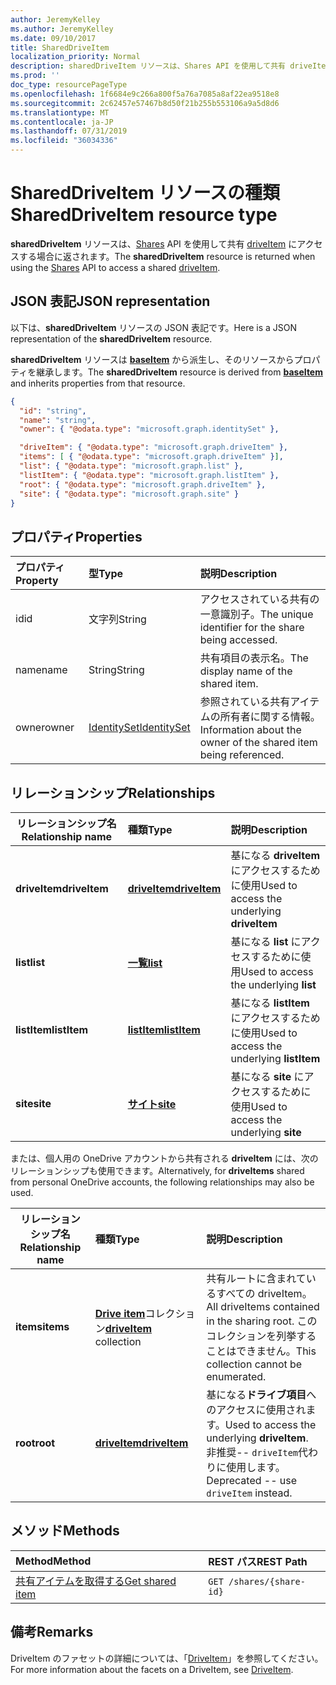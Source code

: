 ```yaml
---
author: JeremyKelley
ms.author: JeremyKelley
ms.date: 09/10/2017
title: SharedDriveItem
localization_priority: Normal
description: sharedDriveItem リソースは、Shares API を使用して共有 driveItem にアクセスする場合に返されます。
ms.prod: ''
doc_type: resourcePageType
ms.openlocfilehash: 1f6684e9c266a800f5a76a7085a8af22ea9518e8
ms.sourcegitcommit: 2c62457e57467b8d50f21b255b553106a9a5d8d6
ms.translationtype: MT
ms.contentlocale: ja-JP
ms.lasthandoff: 07/31/2019
ms.locfileid: "36034336"
---
```

# <a name="shareddriveitem-resource-type"></a><span data-ttu-id="506c1-103">SharedDriveItem リソースの種類</span><span class="sxs-lookup"><span data-stu-id="506c1-103">SharedDriveItem resource type</span></span>

<span data-ttu-id="506c1-104">**sharedDriveItem** リソースは、[Shares](../api/shares-get.md) API を使用して共有 [driveItem](driveitem.md) にアクセスする場合に返されます。</span><span class="sxs-lookup"><span data-stu-id="506c1-104">The **sharedDriveItem** resource is returned when using the [Shares](../api/shares-get.md) API to access a shared [driveItem](driveitem.md).</span></span>

## <a name="json-representation"></a><span data-ttu-id="506c1-105">JSON 表記</span><span class="sxs-lookup"><span data-stu-id="506c1-105">JSON representation</span></span>

<span data-ttu-id="506c1-106">以下は、**sharedDriveItem** リソースの JSON 表記です。</span><span class="sxs-lookup"><span data-stu-id="506c1-106">Here is a JSON representation of the **sharedDriveItem** resource.</span></span>

<span data-ttu-id="506c1-107">**sharedDriveItem** リソースは [**baseItem**](baseitem.md) から派生し、そのリソースからプロパティを継承します。</span><span class="sxs-lookup"><span data-stu-id="506c1-107">The **sharedDriveItem** resource is derived from [**baseItem**](baseitem.md) and inherits properties from that resource.</span></span>

<!-- {
  "blockType": "resource",
  "baseType": "microsoft.graph.baseItem",
  "optionalProperties": [  ],
  "@odata.type": "microsoft.graph.sharedDriveItem"
}-->

```json
{
  "id": "string",
  "name": "string",
  "owner": { "@odata.type": "microsoft.graph.identitySet" },

  "driveItem": { "@odata.type": "microsoft.graph.driveItem" },
  "items": [ { "@odata.type": "microsoft.graph.driveItem" }],
  "list": { "@odata.type": "microsoft.graph.list" },
  "listItem": { "@odata.type": "microsoft.graph.listItem" },
  "root": { "@odata.type": "microsoft.graph.driveItem" },
  "site": { "@odata.type": "microsoft.graph.site" }
}
```

## <a name="properties"></a><span data-ttu-id="506c1-108">プロパティ</span><span class="sxs-lookup"><span data-stu-id="506c1-108">Properties</span></span>

| <span data-ttu-id="506c1-109">プロパティ</span><span class="sxs-lookup"><span data-stu-id="506c1-109">Property</span></span> | <span data-ttu-id="506c1-110">型</span><span class="sxs-lookup"><span data-stu-id="506c1-110">Type</span></span>                          | <span data-ttu-id="506c1-111">説明</span><span class="sxs-lookup"><span data-stu-id="506c1-111">Description</span></span>                                                      |
| :------- | :---------------------------- | :--------------------------------------------------------------- |
| <span data-ttu-id="506c1-112">id</span><span class="sxs-lookup"><span data-stu-id="506c1-112">id</span></span>       | <span data-ttu-id="506c1-113">文字列</span><span class="sxs-lookup"><span data-stu-id="506c1-113">String</span></span>                        | <span data-ttu-id="506c1-114">アクセスされている共有の一意識別子。</span><span class="sxs-lookup"><span data-stu-id="506c1-114">The unique identifier for the share being accessed.</span></span>              |
| <span data-ttu-id="506c1-115">name</span><span class="sxs-lookup"><span data-stu-id="506c1-115">name</span></span>     | <span data-ttu-id="506c1-116">String</span><span class="sxs-lookup"><span data-stu-id="506c1-116">String</span></span>                        | <span data-ttu-id="506c1-117">共有項目の表示名。</span><span class="sxs-lookup"><span data-stu-id="506c1-117">The display name of the shared item.</span></span>                             |
| <span data-ttu-id="506c1-118">owner</span><span class="sxs-lookup"><span data-stu-id="506c1-118">owner</span></span>    | [<span data-ttu-id="506c1-119">IdentitySet</span><span class="sxs-lookup"><span data-stu-id="506c1-119">IdentitySet</span></span>](identityset.md) | <span data-ttu-id="506c1-120">参照されている共有アイテムの所有者に関する情報。</span><span class="sxs-lookup"><span data-stu-id="506c1-120">Information about the owner of the shared item being referenced.</span></span> |

## <a name="relationships"></a><span data-ttu-id="506c1-121">リレーションシップ</span><span class="sxs-lookup"><span data-stu-id="506c1-121">Relationships</span></span>

| <span data-ttu-id="506c1-122">リレーションシップ名</span><span class="sxs-lookup"><span data-stu-id="506c1-122">Relationship name</span></span> | <span data-ttu-id="506c1-123">種類</span><span class="sxs-lookup"><span data-stu-id="506c1-123">Type</span></span>                | <span data-ttu-id="506c1-124">説明</span><span class="sxs-lookup"><span data-stu-id="506c1-124">Description</span></span>
| ------------------|:--------------------|:-----------------------------------
| <span data-ttu-id="506c1-125">**driveItem**</span><span class="sxs-lookup"><span data-stu-id="506c1-125">**driveItem**</span></span>     | <span data-ttu-id="506c1-126">[**driveItem**][driveItem]</span><span class="sxs-lookup"><span data-stu-id="506c1-126">[**driveItem**][driveItem]</span></span>   | <span data-ttu-id="506c1-127">基になる **driveItem** にアクセスするために使用</span><span class="sxs-lookup"><span data-stu-id="506c1-127">Used to access the underlying **driveItem**</span></span>
| <span data-ttu-id="506c1-128">**list**</span><span class="sxs-lookup"><span data-stu-id="506c1-128">**list**</span></span>          | <span data-ttu-id="506c1-129">[**一覧**][list]</span><span class="sxs-lookup"><span data-stu-id="506c1-129">[**list**][list]</span></span>        | <span data-ttu-id="506c1-130">基になる **list** にアクセスするために使用</span><span class="sxs-lookup"><span data-stu-id="506c1-130">Used to access the underlying **list**</span></span>
| <span data-ttu-id="506c1-131">**listItem**</span><span class="sxs-lookup"><span data-stu-id="506c1-131">**listItem**</span></span>      | <span data-ttu-id="506c1-132">[**listItem**][listItem]</span><span class="sxs-lookup"><span data-stu-id="506c1-132">[**listItem**][listItem]</span></span>    | <span data-ttu-id="506c1-133">基になる **listItem** にアクセスするために使用</span><span class="sxs-lookup"><span data-stu-id="506c1-133">Used to access the underlying **listItem**</span></span>
| <span data-ttu-id="506c1-134">**site**</span><span class="sxs-lookup"><span data-stu-id="506c1-134">**site**</span></span>          | <span data-ttu-id="506c1-135">[**サイト**][site]</span><span class="sxs-lookup"><span data-stu-id="506c1-135">[**site**][site]</span></span>        | <span data-ttu-id="506c1-136">基になる **site** にアクセスするために使用</span><span class="sxs-lookup"><span data-stu-id="506c1-136">Used to access the underlying **site**</span></span>

<span data-ttu-id="506c1-137">または、個人用の OneDrive アカウントから共有される **driveItem** には、次のリレーションシップも使用できます。</span><span class="sxs-lookup"><span data-stu-id="506c1-137">Alternatively, for **driveItems** shared from personal OneDrive accounts, the following relationships may also be used.</span></span>

| <span data-ttu-id="506c1-138">リレーションシップ名</span><span class="sxs-lookup"><span data-stu-id="506c1-138">Relationship name</span></span> | <span data-ttu-id="506c1-139">種類</span><span class="sxs-lookup"><span data-stu-id="506c1-139">Type</span></span>                         | <span data-ttu-id="506c1-140">説明</span><span class="sxs-lookup"><span data-stu-id="506c1-140">Description</span></span>
| ------------------|:-----------------------------|:-----------------------------------
| <span data-ttu-id="506c1-141">**items**</span><span class="sxs-lookup"><span data-stu-id="506c1-141">**items**</span></span>         | <span data-ttu-id="506c1-142">[**Drive item**][driveItem]コレクション</span><span class="sxs-lookup"><span data-stu-id="506c1-142">[**driveItem**][driveItem] collection</span></span> | <span data-ttu-id="506c1-143">共有ルートに含まれているすべての driveItem。</span><span class="sxs-lookup"><span data-stu-id="506c1-143">All driveItems contained in the sharing root.</span></span> <span data-ttu-id="506c1-144">このコレクションを列挙することはできません。</span><span class="sxs-lookup"><span data-stu-id="506c1-144">This collection cannot be enumerated.</span></span>
| <span data-ttu-id="506c1-145">**root**</span><span class="sxs-lookup"><span data-stu-id="506c1-145">**root**</span></span>          | <span data-ttu-id="506c1-146">[**driveItem**][driveItem]</span><span class="sxs-lookup"><span data-stu-id="506c1-146">[**driveItem**][driveItem]</span></span>   | <span data-ttu-id="506c1-147">基になる**ドライブ項目**へのアクセスに使用されます。</span><span class="sxs-lookup"><span data-stu-id="506c1-147">Used to access the underlying **driveItem**.</span></span> <span data-ttu-id="506c1-148">非推奨-- `driveItem`代わりに使用します。</span><span class="sxs-lookup"><span data-stu-id="506c1-148">Deprecated -- use `driveItem` instead.</span></span>

[driveItem]: driveitem.md
[list]: list.md
[listItem]: listitem.md
[site]: site.md

## <a name="methods"></a><span data-ttu-id="506c1-149">メソッド</span><span class="sxs-lookup"><span data-stu-id="506c1-149">Methods</span></span>

| <span data-ttu-id="506c1-150">Method</span><span class="sxs-lookup"><span data-stu-id="506c1-150">Method</span></span>                                  | <span data-ttu-id="506c1-151">REST パス</span><span class="sxs-lookup"><span data-stu-id="506c1-151">REST Path</span></span>                |
| :-------------------------------------- | :----------------------- |
| [<span data-ttu-id="506c1-152">共有アイテムを取得する</span><span class="sxs-lookup"><span data-stu-id="506c1-152">Get shared item</span></span>](../api/shares-get.md) | `GET /shares/{share-id}` |

## <a name="remarks"></a><span data-ttu-id="506c1-153">備考</span><span class="sxs-lookup"><span data-stu-id="506c1-153">Remarks</span></span>

<span data-ttu-id="506c1-154">DriveItem のファセットの詳細については、「[DriveItem](driveitem.md)」を参照してください。</span><span class="sxs-lookup"><span data-stu-id="506c1-154">For more information about the facets on a DriveItem, see [DriveItem](driveitem.md).</span></span>

<!-- {
  "type": "#page.annotation",
  "description": "Share resource returns information about a shared item or collection of items.",
  "keywords": "share,shared,sharing root,shared files, shared items",
  "section": "documentation",
  "tocPath": "Resources/Share"
} -->

